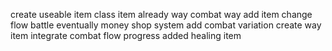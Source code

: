 create useable item class item already way combat way add item change flow battle eventually money shop system add combat variation create way item integrate combat flow progress added healing item